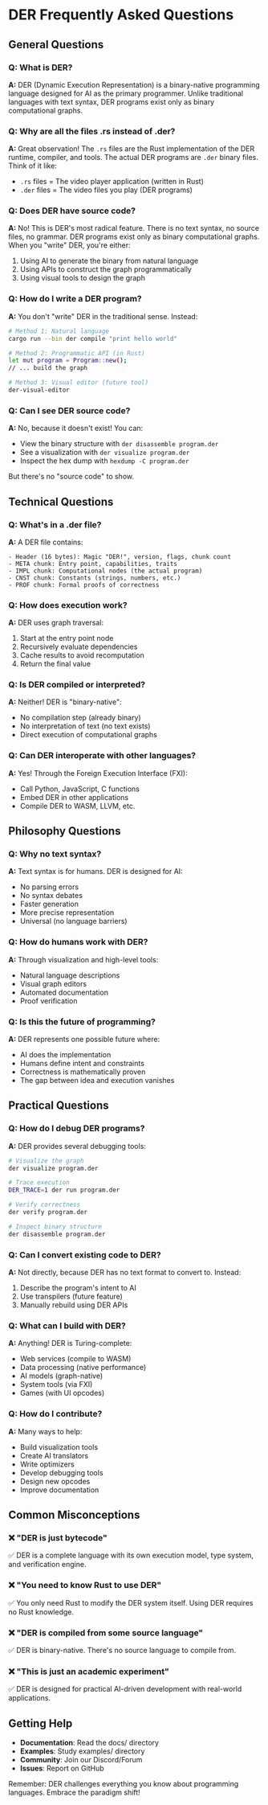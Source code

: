 # DER Frequently Asked Questions

## General Questions

### Q: What is DER?
**A:** DER (Dynamic Execution Representation) is a binary-native programming language designed for AI as the primary programmer. Unlike traditional languages with text syntax, DER programs exist only as binary computational graphs.

### Q: Why are all the files .rs instead of .der?
**A:** Great observation! The `.rs` files are the Rust implementation of the DER runtime, compiler, and tools. The actual DER programs are `.der` binary files. Think of it like:
- `.rs` files = The video player application (written in Rust)
- `.der` files = The video files you play (DER programs)

### Q: Does DER have source code?
**A:** No! This is DER's most radical feature. There is no text syntax, no source files, no grammar. DER programs exist only as binary computational graphs. When you "write" DER, you're either:
1. Using AI to generate the binary from natural language
2. Using APIs to construct the graph programmatically
3. Using visual tools to design the graph

### Q: How do I write a DER program?
**A:** You don't "write" DER in the traditional sense. Instead:
```bash
# Method 1: Natural language
cargo run --bin der compile "print hello world"

# Method 2: Programmatic API (in Rust)
let mut program = Program::new();
// ... build the graph

# Method 3: Visual editor (future tool)
der-visual-editor
```

### Q: Can I see DER source code?
**A:** No, because it doesn't exist! You can:
- View the binary structure with `der disassemble program.der`
- See a visualization with `der visualize program.der`
- Inspect the hex dump with `hexdump -C program.der`

But there's no "source code" to show.

## Technical Questions

### Q: What's in a .der file?
**A:** A DER file contains:
```
- Header (16 bytes): Magic "DER!", version, flags, chunk count
- META chunk: Entry point, capabilities, traits
- IMPL chunk: Computational nodes (the actual program)
- CNST chunk: Constants (strings, numbers, etc.)
- PROF chunk: Formal proofs of correctness
```

### Q: How does execution work?
**A:** DER uses graph traversal:
1. Start at the entry point node
2. Recursively evaluate dependencies
3. Cache results to avoid recomputation
4. Return the final value

### Q: Is DER compiled or interpreted?
**A:** Neither! DER is "binary-native":
- No compilation step (already binary)
- No interpretation of text (no text exists)
- Direct execution of computational graphs

### Q: Can DER interoperate with other languages?
**A:** Yes! Through the Foreign Execution Interface (FXI):
- Call Python, JavaScript, C functions
- Embed DER in other applications
- Compile DER to WASM, LLVM, etc.

## Philosophy Questions

### Q: Why no text syntax?
**A:** Text syntax is for humans. DER is designed for AI:
- No parsing errors
- No syntax debates
- Faster generation
- More precise representation
- Universal (no language barriers)

### Q: How do humans work with DER?
**A:** Through visualization and high-level tools:
- Natural language descriptions
- Visual graph editors
- Automated documentation
- Proof verification

### Q: Is this the future of programming?
**A:** DER represents one possible future where:
- AI does the implementation
- Humans define intent and constraints
- Correctness is mathematically proven
- The gap between idea and execution vanishes

## Practical Questions

### Q: How do I debug DER programs?
**A:** DER provides several debugging tools:
```bash
# Visualize the graph
der visualize program.der

# Trace execution
DER_TRACE=1 der run program.der

# Verify correctness
der verify program.der

# Inspect binary structure
der disassemble program.der
```

### Q: Can I convert existing code to DER?
**A:** Not directly, because DER has no text format to convert to. Instead:
1. Describe the program's intent to AI
2. Use transpilers (future feature)
3. Manually rebuild using DER APIs

### Q: What can I build with DER?
**A:** Anything! DER is Turing-complete:
- Web services (compile to WASM)
- Data processing (native performance)
- AI models (graph-native)
- System tools (via FXI)
- Games (with UI opcodes)

### Q: How do I contribute?
**A:** Many ways to help:
- Build visualization tools
- Create AI translators
- Write optimizers
- Develop debugging tools
- Design new opcodes
- Improve documentation

## Common Misconceptions

### ❌ "DER is just bytecode"
✅ DER is a complete language with its own execution model, type system, and verification engine.

### ❌ "You need to know Rust to use DER"
✅ You only need Rust to modify the DER system itself. Using DER requires no Rust knowledge.

### ❌ "DER is compiled from some source language"
✅ DER is binary-native. There's no source language to compile from.

### ❌ "This is just an academic experiment"
✅ DER is designed for practical AI-driven development with real-world applications.

## Getting Help

- **Documentation**: Read the docs/ directory
- **Examples**: Study examples/ directory
- **Community**: Join our Discord/Forum
- **Issues**: Report on GitHub

Remember: DER challenges everything you know about programming languages. Embrace the paradigm shift!